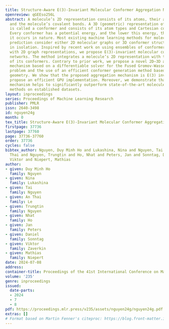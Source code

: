 ```yaml
---
title: Structure-Aware E(3)-Invariant Molecular Conformer Aggregation Networks
openreview: qGEEso256L
abstract: A molecule’s 2D representation consists of its atoms, their attributes,
  and the molecule’s covalent bonds. A 3D (geometric) representation of a molecule
  is called a conformer and consists of its atom types and Cartesian coordinates.
  Every conformer has a potential energy, and the lower this energy, the more likely
  it occurs in nature. Most existing machine learning methods for molecular property
  prediction consider either 2D molecular graphs or 3D conformer structure representations
  in isolation. Inspired by recent work on using ensembles of conformers in conjunction
  with 2D graph representations, we propose E(3)-invariant molecular conformer aggregation
  networks. The method integrates a molecule’s 2D representation with that of multiple
  of its conformers. Contrary to prior work, we propose a novel 2D–3D aggregation
  mechanism based on a differentiable solver for the Fused Gromov-Wasserstein Barycenter
  problem and the use of an efficient conformer generation method based on distance
  geometry. We show that the proposed aggregation mechanism is E(3) invariant and
  propose an efficient GPU implementation. Moreover, we demonstrate that the aggregation
  mechanism helps to significantly outperform state-of-the-art molecule property prediction
  methods on established datasets.
layout: inproceedings
series: Proceedings of Machine Learning Research
publisher: PMLR
issn: 2640-3498
id: nguyen24g
month: 0
tex_title: Structure-Aware E(3)-Invariant Molecular Conformer Aggregation Networks
firstpage: 37736
lastpage: 37760
page: 37736-37760
order: 37736
cycles: false
bibtex_author: Nguyen, Duy Minh Ho and Lukashina, Nina and Nguyen, Tai and Le, An
  Thai and Nguyen, Trungtin and Ho, Nhat and Peters, Jan and Sonntag, Daniel and Zaverkin,
  Viktor and Niepert, Mathias
author:
- given: Duy Minh Ho
  family: Nguyen
- given: Nina
  family: Lukashina
- given: Tai
  family: Nguyen
- given: An Thai
  family: Le
- given: Trungtin
  family: Nguyen
- given: Nhat
  family: Ho
- given: Jan
  family: Peters
- given: Daniel
  family: Sonntag
- given: Viktor
  family: Zaverkin
- given: Mathias
  family: Niepert
date: 2024-07-08
address:
container-title: Proceedings of the 41st International Conference on Machine Learning
volume: '235'
genre: inproceedings
issued:
  date-parts:
  - 2024
  - 7
  - 8
pdf: https://proceedings.mlr.press/v235/assets/nguyen24g/nguyen24g.pdf
extras: []
# Format based on Martin Fenner's citeproc: https://blog.front-matter.io/posts/citeproc-yaml-for-bibliographies/
---
```

